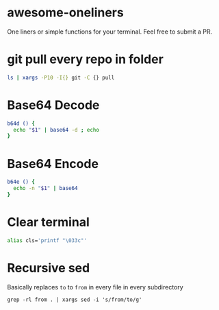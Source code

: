 # awesome-oneliners

One liners or simple functions for your terminal. Feel free to submit a PR.

# git pull every repo in folder

```bash
ls | xargs -P10 -I{} git -C {} pull
```

# Base64 Decode

```bash
b64d () {
  echo "$1" | base64 -d ; echo
}
```

# Base64 Encode

```bash
b64e () {
  echo -n "$1" | base64
}
```

# Clear terminal

```bash
alias cls='printf "\033c"'
```

# Recursive sed

Basically replaces `to` to `from` in every file in every subdirectory

```
grep -rl from . | xargs sed -i 's/from/to/g'
```

